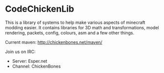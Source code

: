 CodeChickenLib
==============
This is a library of systems to help make various aspects of minecraft modding easier.
It contains libraries for 3D math and transformations, model rendering, packets, config, colours, asm and a few other things.

Current maven: http://chickenbones.net/maven/

Join us on IRC:
- Server: Esper.net
- Channel: ChickenBones
